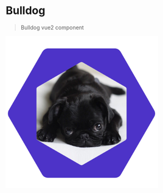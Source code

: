 # Bulldog
>Bulldog vue2 component

<img src="/src/asset/img/logo.png" style="max-width: 400px" alt="" align=center/>
<!-- ![Bulldog](/src/asset/img/logo.png) -->

